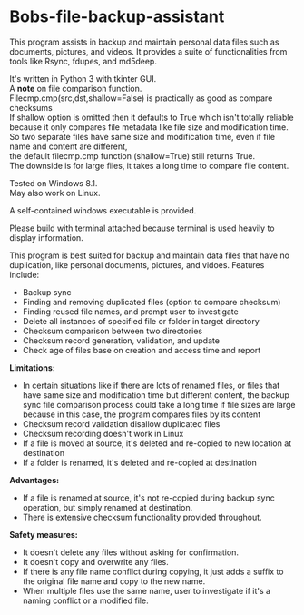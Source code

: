 # Bobs-file-backup-assistant
This program assists in backup and maintain personal data files such as documents, pictures, and videos.
It provides a suite of functionalities from tools like Rsync, fdupes, and md5deep.

It's written in Python 3 with tkinter GUI.\
A **note** on file comparison function.\
Filecmp.cmp(src,dst,shallow=False) is practically as good as compare checksums\
If shallow option is omitted then it defaults to True which isn't totally reliable\
because it only compares file metadata like file size and modification time.\
So two separate files have same size and modification time, even if file name and content are different,\
the default filecmp.cmp function (shallow=True) still returns True.\
The downside is for large files, it takes a long time to compare file content.

Tested on Windows 8.1.\
May also work on Linux.

A self-contained windows executable is provided.

Please build with terminal attached because terminal is used heavily to display information.

This program is best suited for backup and maintain data files that have no duplication, like personal documents, pictures, and vidoes.
Features include:
- Backup sync
- Finding and removing duplicated files (option to compare checksum)
- Finding reused file names, and prompt user to investigate
- Delete all instances of specified file or folder in target directory
- Checksum comparison between two directories
- Checksum record generation, validation, and update
- Check age of files base on creation and access time and report

**Limitations:**
- In certain situations like if there are lots of renamed files, or files that have same size and modification time but different content,
  the backup sync file comparison process could take a long time if file sizes are large because in this case, the program compares files by its content
- Checksum record validation disallow duplicated files
- Checksum recording doesn't work in Linux
- If a file is moved at source, it's deleted and re-copied to new location at destination
- If a folder is renamed, it's deleted and re-copied at destination

**Advantages:**
- If a file is renamed at source, it's not re-copied during backup sync operation, but simply renamed at destination.
- There is extensive checksum functionality provided throughout.

**Safety measures:**
- It doesn't delete any files without asking for confirmation.
- It doesn't copy and overwrite any files.
- If there is any file name conflict during copying, it just adds a suffix to the original file name and copy to the new name.
- When multiple files use the same name, user to investigate if it's a naming conflict or a modified file.
